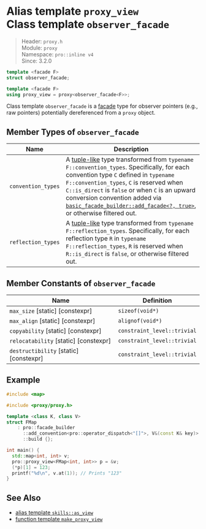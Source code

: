 # Alias template `proxy_view`<br />Class template `observer_facade`

> Header: `proxy.h`  
> Module: `proxy`  
> Namespace: `pro::inline v4`  
> Since: 3.2.0

```cpp
template <facade F>
struct observer_facade;

template <facade F>
using proxy_view = proxy<observer_facade<F>>;
```

Class template `observer_facade` is a [facade](facade.md) type for observer pointers (e.g., raw pointers) potentially dereferenced from a `proxy` object.

## Member Types of `observer_facade`

| Name               | Description                                                  |
| ------------------ | ------------------------------------------------------------ |
| `convention_types` | A [tuple-like](https://en.cppreference.com/w/cpp/utility/tuple/tuple-like) type transformed from `typename F::convention_types`. Specifically, for each convention type `C` defined in `typename F::convention_types`, `C` is reserved when `C::is_direct` is `false` or when `C` is an upward conversion convention added via [`basic_facade_builder::add_facade<?, true>`](basic_facade_builder/add_facade.md), or otherwise filtered out. |
| `reflection_types` | A [tuple-like](https://en.cppreference.com/w/cpp/utility/tuple/tuple-like) type transformed from `typename F::reflection_types`. Specifically, for each reflection type `R` in `typename F::reflection_types`, `R` is reserved when `R::is_direct` is `false`, or otherwise filtered out. |

## Member Constants of `observer_facade`

| Name                                   | Definition                  |
| -------------------------------------- | --------------------------- |
| `max_size` [static] [constexpr]        | `sizeof(void*)`             |
| `max_align` [static] [constexpr]       | `alignof(void*)`            |
| `copyability` [static] [constexpr]     | `constraint_level::trivial` |
| `relocatability` [static] [constexpr]  | `constraint_level::trivial` |
| `destructibility` [static] [constexpr] | `constraint_level::trivial` |

## Example

```cpp
#include <map>

#include <proxy/proxy.h>

template <class K, class V>
struct FMap
    : pro::facade_builder                                              //
      ::add_convention<pro::operator_dispatch<"[]">, V&(const K& key)> //
      ::build {};

int main() {
  std::map<int, int> v;
  pro::proxy_view<FMap<int, int>> p = &v;
  (*p)[1] = 123;
  printf("%d\n", v.at(1)); // Prints "123"
}
```

## See Also

- [alias template `skills::as_view`](skills_as_view.md)
- [function template `make_proxy_view`](make_proxy_view.md)
